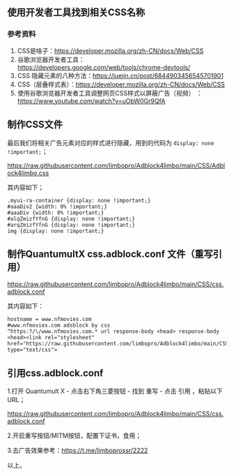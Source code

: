 

## 使用开发者工具找到相关CSS名称
### 参考资料
1. CSS是啥子：https://developer.mozilla.org/zh-CN/docs/Web/CSS
2. 谷歌浏览器开发者工具：https://developers.google.com/web/tools/chrome-devtools/
3. CSS 隐藏元素的八种方法：https://juejin.cn/post/6844903456545701901
4. CSS（层叠样式表）：https://developer.mozilla.org/zh-CN/docs/Web/CSS
5. 使用谷歌浏览器开发者工具调整网页CSS样式以屏蔽广告（视频）
：https://www.youtube.com/watch?v=uObW0Gr9QfA

## 制作CSS文件

最后我们将相关广告元素对应的样式进行隐藏，用到的代码为 `display: none !important;`；

https://raw.githubusercontent.com/limbopro/Adblock4limbo/main/CSS/Adblock4limbo.css 

其内容如下；

```
.myui-ra-container {display: none !important;}
#aaaDiv2 {width: 0% !important;}
#aaaDiv {width: 0% !important;}
#alqZmizfYfnG {display: none !important;}
#arqZmizfYfnG {display: none !important;}
img {display: none !important;}
```

## 制作QuantumultX css.adblock.conf 文件（重写引用）

https://raw.githubusercontent.com/limbopro/Adblock4limbo/main/CSS/css.adblock.conf 

其内容如下：

```
hostname = www.nfmovies.com
#www.nfmovies.com adsblock by css
^https:?/\/www.nfmovies.com.* url response-body <head> response-body <head><link rel="stylesheet" href="https://raw.githubusercontent.com/limbopro/Adblock4limbo/main/CSS/Adblock4limbo.css" type="text/css">
```

## 引用css.adblock.conf
1.打开 Quantumult X - 点击右下角三菱按钮 - 找到 重写 - 点击 引用 ，粘贴以下 URL；

https://raw.githubusercontent.com/limbopro/Adblock4limbo/main/CSS/css.adblock.conf 

2.开启重写按钮/MITM按钮，配置下证书，食用；

3.去广告效果参考：https://t.me/limboprossr/2222

以上。
